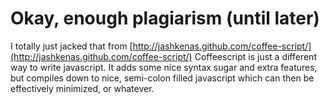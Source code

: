# Okay, enough plagiarism (until later)

I totally just jacked that from [http://jashkenas.github.com/coffee-script/](http://jashkenas.github.com/coffee-script/) Coffeescript is just a different way to write javascript. It adds some nice syntax sugar and extra features, but compiles down to nice, semi-colon filled javascript which can then be effectively minimized, or whatever.